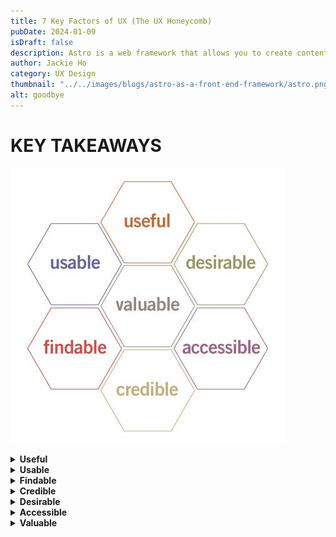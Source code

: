 ```yaml
---
title: 7 Key Factors of UX (The UX Honeycomb)
pubDate: 2024-01-09
isDraft: false
description: Astro is a web framework that allows you to create content-rich web experiences.
author: Jackie Ho
category: UX Design
thumbnail: "../../images/blogs/astro-as-a-front-end-framework/astro.png"
alt: goodbye
---
```




# KEY TAKEAWAYS

![alt text](image.png)

<details>
<summary><strong>Useful</strong></summary>
<p>
Let’s say you have a piece of land and would like to construct a building. The first few decisions of the project include: Why are you constructing a building; is it to live in or for commercial purposes? Who might want to rent the building? Is the location favorable for potential buyers or renters? You consult appraisers and attorneys to help you with these decisions. Through these questions, you identify the business objectives and the user needs.
<ul>
<li>What types of products & services do you provide?</li>

</ul>
Insights gathered from these questions, he wanted his clients to know that by working with him, the possibilities are endless or infinite.  
</p>
</details>

<details>
<summary><strong>Usable</strong></summary>
<p>
The decisions taken on the Strategy plane influence the scope. In the case of the building, you consult a professional, who inspects the land to assess what is possible to construct on it — a detached house, an apartment building, an office space or maybe a shopping mall. The scope of the project defines what the value proposition, the product and the features that meet the business objectives and user needs are.
<ul>
<li>What types of products & services do you provide?</li>

</ul>
Insights gathered from these questions, he wanted his clients to know that by working with him, the possibilities are endless or infinite.  
</p>
</details>

<details>
<summary><strong>Findable</strong></summary>
<p>
Once the scope is decided, your architect creates some blueprints, showing the entrance and exits to different rooms, hallways, restrooms, elevators and staircases. This is the structure — how the user interacts with and navigates around the product’s features.
<ul>
<li>What types of products & services do you provide?</li>

</ul>
Insights gathered from these questions, he wanted his clients to know that by working with him, the possibilities are endless or infinite.  
</p>
</details>

<details>
<summary><strong>Credible</strong></summary>
<p>
The architect creates sketches or 3D models based on the blueprint and includes details of the interiors. The architect also enlists the help of a builder to create a full-scale sample of a portion of the building, complete with furniture and fittings, to give you a more realistic feel of the space. Here — on the Skeleton plane — the interface of the product becomes visible.
<ul>
<li>What types of products & services do you provide?</li>

</ul>
Insights gathered from these questions, he wanted his clients to know that by working with him, the possibilities are endless or infinite.  
</p>
</details>

<details>
<summary><strong>Desirable</strong></summary>
<p>
Finally, an interior designer helps you decide the color of the walls, the flooring, the furniture and accessories in individual rooms. The Surface plane is where the layer of presentation is put in place.
<ul>
<li>What types of products & services do you provide?</li>

</ul>
Insights gathered from these questions, he wanted his clients to know that by working with him, the possibilities are endless or infinite.  
</p>
</details>

<details>
<summary><strong>Accessible</strong></summary>
<p>
Finally, an interior designer helps you decide the color of the walls, the flooring, the furniture and accessories in individual rooms. The Surface plane is where the layer of presentation is put in place.
<ul>
<li>What types of products & services do you provide?</li>

</ul>
Insights gathered from these questions, he wanted his clients to know that by working with him, the possibilities are endless or infinite.  
</p>
</details>

<details>
<summary><strong>Valuable</strong></summary>
<p>
Finally, an interior designer helps you decide the color of the walls, the flooring, the furniture and accessories in individual rooms. The Surface plane is where the layer of presentation is put in place.
<ul>
<li>What types of products & services do you provide?</li>

</ul>
Insights gathered from these questions, he wanted his clients to know that by working with him, the possibilities are endless or infinite.  
</p>
</details>
